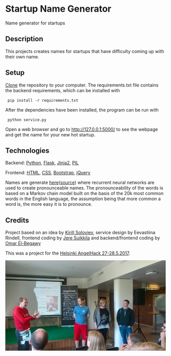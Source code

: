 # Startup Name Generator

Name generator for startups

## Description

This projects creates names for startups that have difficulty coming up with their own name.

## Setup

[Clone](https://help.github.com/articles/cloning-a-repository/) the repository to your computer. The requirements.txt file contains the backend requirements, which can be installed with

     pip install -r requirements.txt

After the dependencies have been installed, the program can be run with

     python service.py

Open a web browser and go to http://127.0.0.1:5000/ to see the webpage and get the name for your new hot startup.


## Technologies

Backend: [Python](https://www.python.org/), [Flask](flask.pocoo.org/), [Jinja2](jinja.pocoo.org/), [PIL](http://www.pythonware.com/products/pil/)

Frontend: [HTML](https://developer.mozilla.org/en-US/docs/Web/HTML), [CSS](https://www.w3schools.com/css/), [Bootstrap](getbootstrap.com/), [jQuery](https://jquery.com/)

Names are generate [here](http://burgundy.io/)([source](https://github.com/shariq/burgundy)) where  recurrent neural networks are used to create pronounceable names. The pronounceability of the words is based on a Markov chain model built on the basis of the 20k most common words in the English language, the assumption being that more common a word is, the more easy it is to pronounce.

## Credits

Project based on an idea by [Kirill Soloviev](https://github.com/double-u-d), service design by Eevastiina Rindell, frontend coding by [Jere Suikkila](https://github.com/jeresuikkila) and backend/frontend coding by [Omar El-Begawy](https://github.com/gellati)

This was a project for the [Helsinki AngelHack 27-28.5.2017](http://www.hackathon.io/angelhack-global-hackathon-series-helsinki).

![Team pitching the idea at the hackathon finale](static/images/team_pitch.jpg "Team picture")
